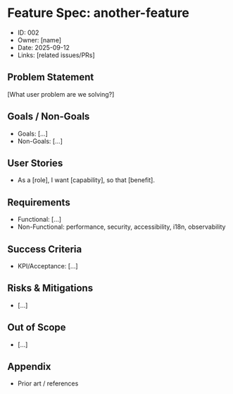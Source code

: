 # Feature Spec: another-feature

- ID: 002
- Owner: [name]
- Date: 2025-09-12
- Links: [related issues/PRs]

## Problem Statement

[What user problem are we solving?]

## Goals / Non-Goals

- Goals: [...]
- Non-Goals: [...]

## User Stories

- As a [role], I want [capability], so that [benefit].

## Requirements

- Functional: [...]
- Non-Functional: performance, security, accessibility, i18n, observability

## Success Criteria

- KPI/Acceptance: [...]

## Risks & Mitigations

- [...]

## Out of Scope

- [...]

## Appendix

- Prior art / references
